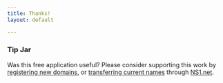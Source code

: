 ```yaml
---
title: Thanks!
layout: default

---
```



### Tip Jar
Was this free application useful? Please consider supporting this work by [registering new domains](http://ns1.net/en/domains/new/?utm_campaign=github&utm_src=cfapp_pa&utm_content=tip-jar), or [transferring current names](http://ns1.net/en/domains/transfer/?utm_campaign=github&utm_src=cfapp_pa&utm_content=tip-jar) through [NS1.net](http://ns1.net/?utm_campaign=github&utm_src=cfapp_pa&utm_content=tip-jar).


